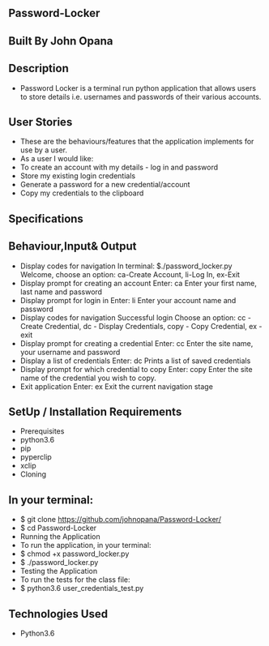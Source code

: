 ## Password-Locker
## Built By John Opana
## Description
- Password Locker is a terminal run python application that allows users to store details i.e. usernames and passwords of their various accounts.
## User Stories
- These are the behaviours/features that the application implements for use by a user.
- As a user I would like:
- To create an account with my details - log in and password
- Store my existing login credentials
- Generate a password for a new credential/account
- Copy my credentials to the clipboard
## Specifications
## Behaviour,Input& Output
- Display codes for navigation  In terminal: $./password_locker.py  Welcome, choose an option: ca-Create Account, li-Log In, ex-Exit
- Display prompt for creating an account  Enter: ca Enter your first name, last name and password
- Display prompt for login in Enter: li Enter your account name and password
- Display codes for navigation  Successful login  Choose an option: cc - Create Credential, dc - Display Credentials, copy - Copy Credential, ex - exit
- Display prompt for creating a credential  Enter: cc Enter the site name, your username and password
- Display a list of credentials Enter: dc Prints a list of saved credentials
- Display prompt for which credential to copy Enter: copy Enter the site name of the credential you wish to copy.
- Exit application  Enter: ex Exit the current navigation stage
## SetUp / Installation Requirements
- Prerequisites
- python3.6
- pip
- pyperclip
- xclip
- Cloning
## In your terminal:
  - $ git clone https://github.com/johnopana/Password-Locker/
  - $ cd Password-Locker
  - Running the Application
  - To run the application, in your terminal:
  - $ chmod +x password_locker.py
  - $ ./password_locker.py
  - Testing the Application
  - To run the tests for the class file:
  - $ python3.6 user_credentials_test.py
## Technologies Used
  - Python3.6 

